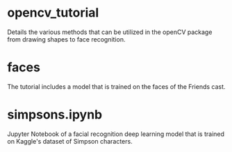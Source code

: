 # opencv_tutorial

Details the various methods that can be utilized in the openCV package from drawing shapes to face recognition. 

# faces

The tutorial includes a model that is trained on the faces of the Friends cast. 

# simpsons.ipynb

Jupyter Notebook of a facial recognition deep learning model that is trained on Kaggle's dataset of Simpson characters.
